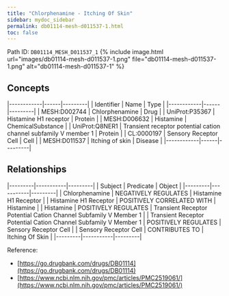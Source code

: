 ```yaml
---
title: "Chlorphenamine - Itching Of Skin"
sidebar: mydoc_sidebar
permalink: db01114-mesh-d011537-1.html
toc: false 
---
```



Path ID: `DB01114_MESH_D011537_1`
{% include image.html url="images/db01114-mesh-d011537-1.png" file="db01114-mesh-d011537-1.png" alt="db01114-mesh-d011537-1" %}

## Concepts

|------------|------|---------|
| Identifier | Name | Type    |
|------------|------|---------|
| MESH:D002744 | Chlorphenamine | Drug |
| UniProt:P35367 | Histamine H1 receptor | Protein |
| MESH:D006632 | Histamine | ChemicalSubstance |
| UniProt:Q8NER1 | Transient receptor potential cation channel subfamily V member 1 | Protein |
| CL:0000197 | Sensory Receptor Cell | Cell |
| MESH:D011537 | Itching of skin | Disease |
|------------|------|---------|

## Relationships

|---------|-----------|---------|
| Subject | Predicate | Object  |
|---------|-----------|---------|
| Chlorphenamine | NEGATIVELY REGULATES | Histamine H1 Receptor |
| Histamine H1 Receptor | POSITIVELY CORRELATED WITH | Histamine |
| Histamine | POSITIVELY REGULATES | Transient Receptor Potential Cation Channel Subfamily V Member 1 |
| Transient Receptor Potential Cation Channel Subfamily V Member 1 | POSITIVELY REGULATES | Sensory Receptor Cell |
| Sensory Receptor Cell | CONTRIBUTES TO | Itching Of Skin |
|---------|-----------|---------|

Reference: 
  - [https://go.drugbank.com/drugs/DB01114](https://go.drugbank.com/drugs/DB01114)
  - [https://www.ncbi.nlm.nih.gov/pmc/articles/PMC2519061/](https://www.ncbi.nlm.nih.gov/pmc/articles/PMC2519061/)
